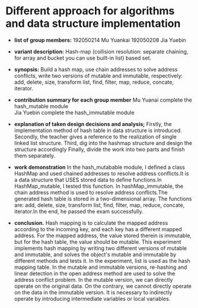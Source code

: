  

# Different approach for algorithms and data structure implementation

 - **list of group members:**
 192050214  Mu Yuankai
 192050208 Jia Yuebin
 - **variant description:**
 Hash-map (collision resolution: separate chaining, for array and bucket you can use built-in list) based set.
 
 - **synopsis:**
 Build a hash map, use chain addresses to solve address conflicts, write two versions of mutable and immutable, respectively: add, delete, size, transform list, find, filter, map, reduce, concate, iterator.
 
 - **contribution summary for each group member**
 Mu Yuanai complete the hash_mutable module  
Jia Yuebin complete the hash_immutable module
 - **explanation of taken design decisions and analysis;**
 Firstly, the implementation method of hash table in data structure is introduced.
Secondly, the teacher gives a reference to the realization of single linked list structure.
Third, dig into the hashmap structure and design the structure accordingly
Finally, divide the work into two parts and finish them separately.
 - **work demonstration**
 In the hash_mutabable module, I defined a class HashMap and used chained addresses to resolve address conflicts.It is a data structure that USES stored data to define functions.In HashMap_mutable, I tested this function.
In hashMap_immutable, the chain address method is used to resolve address conflicts.The generated hash table is stored in a two-dimensional array. The functions are: add, delete, size, transform list, find, filter, map, reduce, concate, iterator.In the end, he passed the exam successfully.
 - **conclusion.**
Hash mapping is to calculate the mapped address according to the incoming key, and each key has a different mapped address. For the mapped address, the value stored therein is immutable, but for the hash table, the value should be mutable. This experiment implements hash mapping by writing two different versions of mutable and immutable, and solves the object's mutable and immutable by different methods and tests it. In the experiment, list is used as the hash mapping table. In the mutable and immutable versions, re-hashing and linear detection in the open address method are used to solve the address conflict problem. In the mutable version, we can directly operate on the original data. On the contrary, we cannot directly operate on the data in the immutable version. It is necessary to indirectly operate by introducing intermediate variables or local variables.  
```




 

 
 

